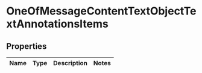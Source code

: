 # OneOfMessageContentTextObjectTextAnnotationsItems

## Properties
Name | Type | Description | Notes
------------ | ------------- | ------------- | -------------
